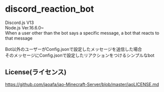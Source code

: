 # discord_reaction_bot
Discord.js V13
<br>
Node.js Ver.16.6.0~
<br>
When a user other than the bot says a specific message, a bot that reacts to that message
<br>
<br>
Bot以外のユーザーがConfig.jsonで設定したメッセージを送信した場合
<br>
そのメッセージにConfig.jsonで設定したリアクションをつけるシンプルなbot
<br>
## License(ライセンス)
https://github.com/jaoafa/jao-Minecraft-Server/blob/master/jaoLICENSE.md
